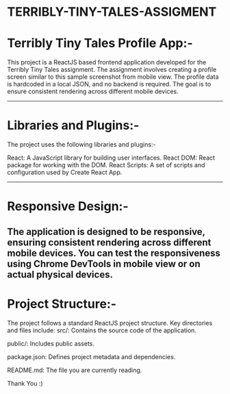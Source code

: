 # TERRIBLY-TINY-TALES-ASSIGMENT

# Terribly Tiny Tales Profile App:-

This project is a ReactJS based frontend application developed for the Terribly Tiny Tales assignment.
The assignment involves creating a profile screen similar to this sample screenshot from mobile view.
The profile data is hardcoded in a local JSON, and no backend is required. The goal is to ensure consistent rendering across different mobile devices.

---------------------------------------------------------------------------------------------------------------------------------------------------------------------------------

# Libraries and Plugins:-
The project uses the following libraries and plugins:-

React: A JavaScript library for building user interfaces.
React DOM: React package for working with the DOM.
React Scripts: A set of scripts and configuration used by Create React App.

----------------------------------------------------------------------------------------------------------------------------------------------------------------------------------------
# Responsive Design:-
The application is designed to be responsive, ensuring consistent rendering across different mobile devices. 
You can test the responsiveness using Chrome DevTools in mobile view or on actual physical devices.
-----------------------------------------------------------------------------------------------------------------------------------------------------------------------------------------

# Project Structure:-

The project follows a standard ReactJS project structure. Key directories and files include:
src/: Contains the source code of the application.

public/: Includes public assets.

package.json: Defines project metadata and dependencies.

README.md: The file you are currently reading.

Thank You :)



